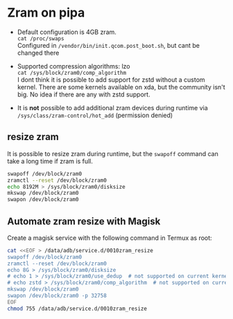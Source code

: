 # Zram on pipa

- Default configuration is 4GB zram. \
  `cat /proc/swaps` \
  Configured in `/vendor/bin/init.qcom.post_boot.sh`, but cant be changed there

- Supported compression algorithms: lzo \
  `cat /sys/block/zram0/comp_algorithm` \
  I dont think it is possible to add support for zstd without a custom kernel. There are some kernels available on xda, but the community isn't big. No idea if there are any with zstd support.

- It is **not** possible to add additional zram devices during runtime via `/sys/class/zram-control/hot_add` (permission denied)

## resize zram
It is possible to resize zram during runtime, but the `swapoff` command can take a long time if zram is full.

```bash
swapoff /dev/block/zram0
zramctl --reset /dev/block/zram0
echo 8192M > /sys/block/zram0/disksize
mkswap /dev/block/zram0
swapon /dev/block/zram0
```

## Automate zram resize with Magisk
Create a magisk service with the following command in Termux as root: 
```bash
cat <<EOF > /data/adb/service.d/0010zram_resize
swapoff /dev/block/zram0
zramctl --reset /dev/block/zram0
echo 8G > /sys/block/zram0/disksize
# echo 1 > /sys/block/zram0/use_dedup  # not supported on current kernel
# echo zstd > /sys/block/zram0/comp_algorithm  # not supported on current kernel
mkswap /dev/block/zram0
swapon /dev/block/zram0 -p 32758
EOF
chmod 755 /data/adb/service.d/0010zram_resize
```